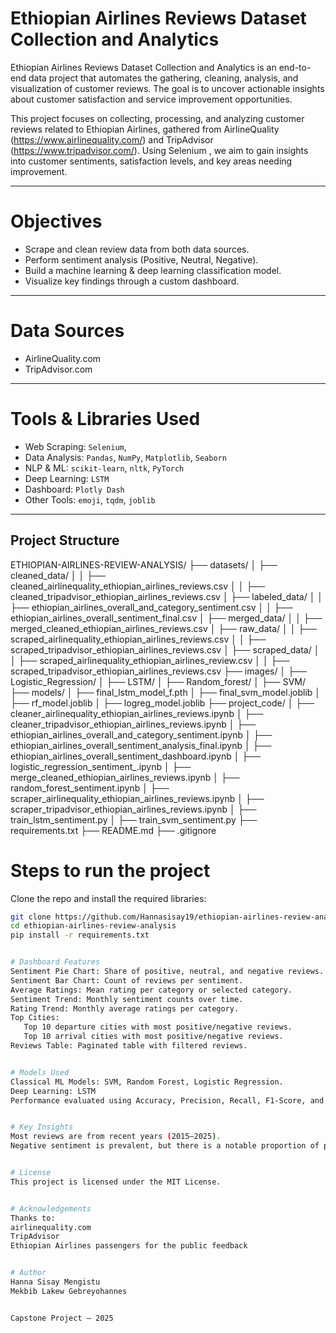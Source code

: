 # Ethiopian Airlines Reviews Dataset Collection and Analytics

Ethiopian Airlines Reviews Dataset Collection and Analytics is an end-to-end data project that automates the gathering, cleaning, analysis, and visualization of customer reviews. The goal is to uncover actionable insights about customer satisfaction and service improvement opportunities.

This project focuses on collecting, processing, and analyzing customer reviews related to Ethiopian Airlines, gathered from AirlineQuality (https://www.airlinequality.com/) and TripAdvisor (https://www.tripadvisor.com/). Using Selenium , we aim to gain insights into customer sentiments, satisfaction levels, and key areas needing improvement.


---

# Objectives
- Scrape and clean review data from both data sources.
- Perform sentiment analysis (Positive, Neutral, Negative).
- Build a machine learning & deep learning classification model.
- Visualize key findings through a custom dashboard.

---

# Data Sources
- AirlineQuality.com
- TripAdvisor.com

---

# Tools & Libraries Used
- Web Scraping: `Selenium`, 
- Data Analysis: `Pandas`, `NumPy`, `Matplotlib`, `Seaborn`
- NLP & ML: `scikit-learn`, `nltk`, `PyTorch`
- Deep Learning: `LSTM`
- Dashboard: `Plotly Dash`
- Other Tools: `emoji`, `tqdm`, `joblib`

---

## Project Structure

ETHIOPIAN-AIRLINES-REVIEW-ANALYSIS/
├── datasets/
│ ├── cleaned_data/
│ │ ├── cleaned_airlinequality_ethiopian_airlines_reviews.csv
│ │ ├── cleaned_tripadvisor_ethiopian_airlines_reviews.csv
│ ├── labeled_data/
│ │ ├── ethiopian_airlines_overall_and_category_sentiment.csv
│ │ ├── ethiopian_airlines_overall_sentiment_final.csv
│ ├── merged_data/
│ │ ├── merged_cleaned_ethiopian_airlines_reviews.csv
│ ├── raw_data/
│ │ ├── scraped_airlinequality_ethiopian_airlines_reviews.csv
│ │ ├── scraped_tripadvisor_ethiopian_airlines_reviews.csv
│ ├── scraped_data/
│ │ ├── scraped_airlinequality_ethiopian_airlines_review.csv
│ │ ├── scraped_tripadvisor_ethiopian_airlines_reviews.csv
├── images/
│ ├── Logistic_Regression/
│ ├── LSTM/
│ ├── Random_forest/
│ ├── SVM/
├── models/
│ ├── final_lstm_model_f.pth
│ ├── final_svm_model.joblib
│ ├── rf_model.joblib
│ ├── logreg_model.joblib
├── project_code/
│ ├── cleaner_airlinequality_ethiopian_airlines_reviews.ipynb
│ ├── cleaner_tripadvisor_ethiopian_airlines_reviews.ipynb
│ ├── ethiopian_airlines_overall_and_category_sentiment.ipynb
│ ├── ethiopian_airlines_overall_sentiment_analysis_final.ipynb
│ ├── ethiopian_airlines_overall_sentiment_dashboard.ipynb
│ ├── logistic_regression_sentiment_.ipynb
│ ├── merge_cleaned_ethiopian_airlines_reviews.ipynb
│ ├── random_forest_sentiment.ipynb
│ ├── scraper_airlinequality_ethiopian_airlines_reviews.ipynb
│ ├── scraper_tripadvisor_ethiopian_airlines_reviews.ipynb
│ ├── train_lstm_sentiment.py
│ ├── train_svm_sentiment.py
├── requirements.txt
├── README.md
├── .gitignore



# Steps to run the project 
Clone the repo and install the required libraries:
```bash
git clone https://github.com/Hannasisay19/ethiopian-airlines-review-analysis.git
cd ethiopian-airlines-review-analysis
pip install -r requirements.txt


# Dashboard Features 
Sentiment Pie Chart: Share of positive, neutral, and negative reviews.
Sentiment Bar Chart: Count of reviews per sentiment.
Average Ratings: Mean rating per category or selected category.
Sentiment Trend: Monthly sentiment counts over time.
Rating Trend: Monthly average ratings per category.
Top Cities:
   Top 10 departure cities with most positive/negative reviews.
   Top 10 arrival cities with most positive/negative reviews.
Reviews Table: Paginated table with filtered reviews.


# Models Used
Classical ML Models: SVM, Random Forest, Logistic Regression.
Deep Learning: LSTM
Performance evaluated using Accuracy, Precision, Recall, F1-Score, and Confusion Matrix.


# Key Insights
Most reviews are from recent years (2015–2025).
Negative sentiment is prevalent, but there is a notable proportion of positive feedback as well.


# License
This project is licensed under the MIT License.


# Acknowledgements
Thanks to:
airlinequality.com
TripAdvisor
Ethiopian Airlines passengers for the public feedback


# Author
Hanna Sisay Mengistu
Mekbib Lakew Gebreyohannes


Capstone Project — 2025

